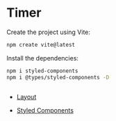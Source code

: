 # Timer

Create the project using Vite:
```sh
npm create vite@latest
```

Install the dependencies:
```sh
npm i styled-components
npm i @types/styled-components -D

```


```sh

```

- [Layout](https://www.figma.com/design/vH0qteueRPpQmvnhHvzqLH/Ignite-Timer?t=6Ve5KA0TGqEvjcOq-0)

- [Styled Components](https://styled-components.com/)